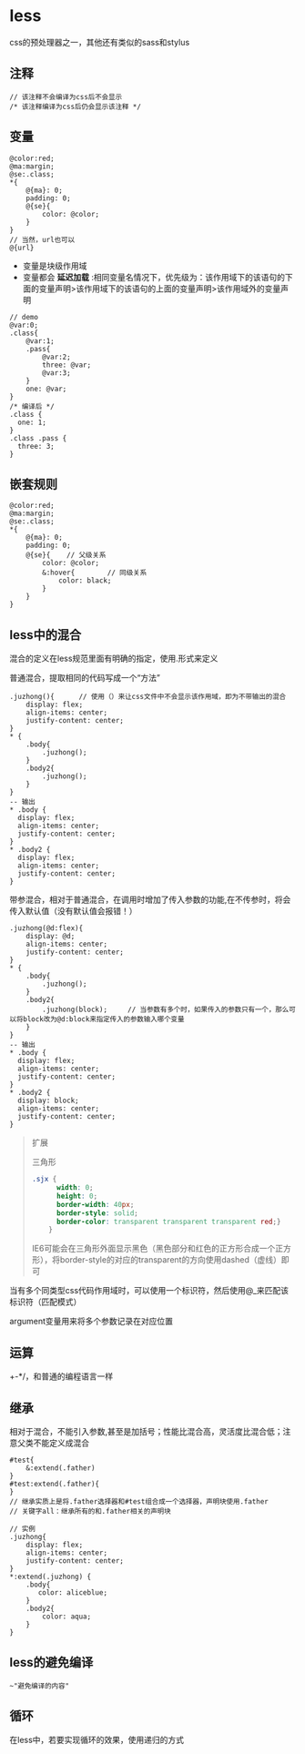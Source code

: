 # less

css的预处理器之一，其他还有类似的sass和stylus

## 注释

```less
// 该注释不会编译为css后不会显示
/* 该注释编译为css后仍会显示该注释 */
```

## 变量

```less
@color:red;
@ma:margin;
@se:.class;
*{
    @{ma}: 0;
    padding: 0;
    @{se}{
        color: @color;
    }
}
// 当然，url也可以
@{url}
```

- 变量是块级作用域
- 变量都会 **延迟加载** :相同变量名情况下，优先级为：该作用域下的该语句的下面的变量声明>该作用域下的该语句的上面的变量声明>该作用域外的变量声明

```less
// demo
@var:0;
.class{
    @var:1;
    .pass{
        @var:2;
        three: @var;
        @var:3;
    }
    one: @var;
}
/* 编译后 */
.class {
  one: 1;
}
.class .pass {
  three: 3;
}
```

## 嵌套规则

```less
@color:red;
@ma:margin;
@se:.class;
*{
    @{ma}: 0;
    padding: 0;
    @{se}{    // 父级关系
        color: @color;
        &:hover{        // 同级关系
            color: black;
        }
    }
}
```

## less中的混合

混合的定义在less规范里面有明确的指定，使用.形式来定义

普通混合，提取相同的代码写成一个“方法”

```less
.juzhong(){      // 使用（）来让css文件中不会显示该作用域，即为不带输出的混合
    display: flex;
    align-items: center;
    justify-content: center;   
}
* {
    .body{
        .juzhong();
    }
    .body2{
        .juzhong();
    }
}
-- 输出
* .body {
  display: flex;
  align-items: center;
  justify-content: center;
}
* .body2 {
  display: flex;
  align-items: center;
  justify-content: center;
}
```

带参混合，相对于普通混合，在调用时增加了传入参数的功能,在不传参时，将会传入默认值（没有默认值会报错！）

```less
.juzhong(@d:flex){
    display: @d;
    align-items: center;
    justify-content: center;   
}
* {
    .body{
        .juzhong();
    }
    .body2{
        .juzhong(block);     // 当参数有多个时，如果传入的参数只有一个，那么可以将block改为@d:block来指定传入的参数输入哪个变量
    }
}
-- 输出
* .body {
  display: flex;
  align-items: center;
  justify-content: center;
}
* .body2 {
  display: block;
  align-items: center;
  justify-content: center;
}
```

> 扩展
>
> 三角形
>
> ```css
> .sjx {
>       width: 0;
>       height: 0;
>       border-width: 40px;
>       border-style: solid;
>       border-color: transparent transparent transparent red;}
>     }
> ```
>
> IE6可能会在三角形外面显示黑色（黑色部分和红色的正方形合成一个正方形），将border-style的对应的transparent的方向使用dashed（虚线）即可

当有多个同类型css代码作用域时，可以使用一个标识符，然后使用@_来匹配该标识符（匹配模式）

argument变量用来将多个参数记录在对应位置

## 运算

+-*/，和普通的编程语言一样

## 继承

相对于混合，不能引入参数,甚至是加括号；性能比混合高，灵活度比混合低；注意父类不能定义成混合

```less
#test{
	&:extend(.father)
}
#test:extend(.father){
}
// 继承实质上是将.father选择器和#test组合成一个选择器，声明块使用.father
// 关键字all：继承所有的和.father相关的声明块

// 实例
.juzhong{
    display: flex;
    align-items: center;
    justify-content: center;   
}
*:extend(.juzhong) {
    .body{
       color: aliceblue;
    }
    .body2{
        color: aqua;
    }
}
```

## less的避免编译

```less
~"避免编译的内容"
```

## 循环

在less中，若要实现循环的效果，使用递归的方式
